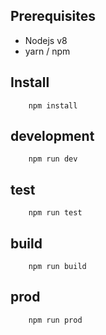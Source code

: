## Prerequisites

- Nodejs v8
- yarn / npm

## Install

```shell
    npm install
```

## development

```shell
    npm run dev
```

## test

```shell
    npm run test
```

## build

```shell
    npm run build
```

## prod

```shell
    npm run prod
```
